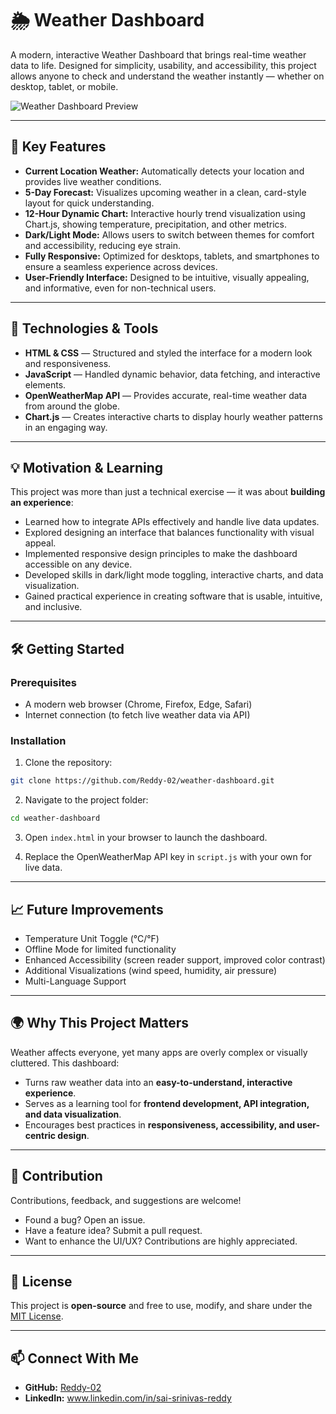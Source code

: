 # 🌦 Weather Dashboard

A modern, interactive Weather Dashboard that brings real-time weather data to life. Designed for simplicity, usability, and accessibility, this project allows anyone to check and understand the weather instantly — whether on desktop, tablet, or mobile.

![Weather Dashboard Preview](add-your-screenshot-or-gif-here)

---

## 🌟 Key Features

* **Current Location Weather:** Automatically detects your location and provides live weather conditions.
* **5-Day Forecast:** Visualizes upcoming weather in a clean, card-style layout for quick understanding.
* **12-Hour Dynamic Chart:** Interactive hourly trend visualization using Chart.js, showing temperature, precipitation, and other metrics.
* **Dark/Light Mode:** Allows users to switch between themes for comfort and accessibility, reducing eye strain.
* **Fully Responsive:** Optimized for desktops, tablets, and smartphones to ensure a seamless experience across devices.
* **User-Friendly Interface:** Designed to be intuitive, visually appealing, and informative, even for non-technical users.

---

## 🔧 Technologies & Tools

* **HTML & CSS** — Structured and styled the interface for a modern look and responsiveness.
* **JavaScript** — Handled dynamic behavior, data fetching, and interactive elements.
* **OpenWeatherMap API** — Provides accurate, real-time weather data from around the globe.
* **Chart.js** — Creates interactive charts to display hourly weather patterns in an engaging way.

---

## 💡 Motivation & Learning

This project was more than just a technical exercise — it was about **building an experience**:

* Learned how to integrate APIs effectively and handle live data updates.
* Explored designing an interface that balances functionality with visual appeal.
* Implemented responsive design principles to make the dashboard accessible on any device.
* Developed skills in dark/light mode toggling, interactive charts, and data visualization.
* Gained practical experience in creating software that is usable, intuitive, and inclusive.

---

## 🛠 Getting Started

### Prerequisites

* A modern web browser (Chrome, Firefox, Edge, Safari)
* Internet connection (to fetch live weather data via API)

### Installation

1. Clone the repository:

```bash
git clone https://github.com/Reddy-02/weather-dashboard.git
```

2. Navigate to the project folder:

```bash
cd weather-dashboard
```

3. Open `index.html` in your browser to launch the dashboard.

4. Replace the OpenWeatherMap API key in `script.js` with your own for live data.

---

## 📈 Future Improvements

* Temperature Unit Toggle (°C/°F)
* Offline Mode for limited functionality
* Enhanced Accessibility (screen reader support, improved color contrast)
* Additional Visualizations (wind speed, humidity, air pressure)
* Multi-Language Support

---

## 🌍 Why This Project Matters

Weather affects everyone, yet many apps are overly complex or visually cluttered. This dashboard:

* Turns raw weather data into an **easy-to-understand, interactive experience**.
* Serves as a learning tool for **frontend development, API integration, and data visualization**.
* Encourages best practices in **responsiveness, accessibility, and user-centric design**.

---

## 🤝 Contribution

Contributions, feedback, and suggestions are welcome!

* Found a bug? Open an issue.
* Have a feature idea? Submit a pull request.
* Want to enhance the UI/UX? Contributions are highly appreciated.

---

## 📌 License

This project is **open-source** and free to use, modify, and share under the [MIT License](LICENSE).

---

## 📫 Connect With Me

* **GitHub:** [Reddy-02](https://github.com/Reddy-02)
* **LinkedIn:** www.linkedin.com/in/sai-srinivas-reddy
